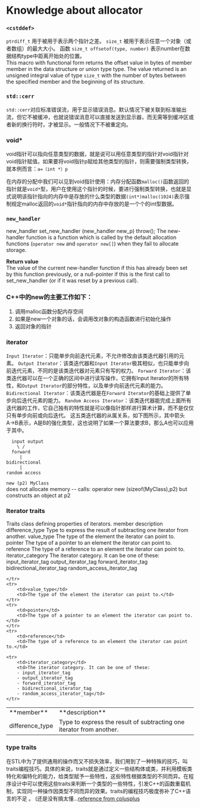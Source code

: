 # Knowledge about allocator

### `<cstddef>`
`ptrdiff_t` 用于被用于表示两个指针之差。
`size_t` 被用于表示任意一个对象（或者数组）的最大大小。
函数 `size_t offsetof(type, number)` 表示number在数据结构type中距离开始处的位置。  
This macro with functional form returns the offset value in bytes of member member in the data structure or union type type. The value returned is an unsigned integral value of type `size_t` with the number of bytes between the specified member and the beginning of its structure.


### `std::cerr`
`std::cerr`对应标准错误流，用于显示错误消息。默认情况下被关联到标准输出流，但它不被缓冲，也就说错误消息可以直接发送到显示器，而无需等到缓冲区或者新的换行符时，才被显示。一般情况下不被重定向。


### void*

void指针可以指向任意类型的数据，就是说可以用任意类型的指针对void指针对void指针赋值。如果要将void指针p赋给其他类型的指针，则需要强制类型转换，就本例而言：`a=（int *）p`

在内存的分配中我们可以见到void指针使用：内存分配函数`malloc()`函数返回的指针就是`void*`型，用户在使用这个指针的时候，要进行强制类型转换，也就是显式说明该指针指向的内存中是存放的什么类型的数据`(int*)malloc(1024)`表示强制规定malloc返回的`void*`指针指向的内存中存放的是一个个的int型数据。


### `new_handler`
new_handler set_new_handler (new_handler new_p) throw();
The new-handler function is a function which is called by the default allocation functions (`operator new` and `operator new[]`) when they fail to allocate storage.

**Return value**  
The value of the current new-handler function if this has already been set by this function previously, or a null-pointer if this is the first call to set_new_handler (or if it was reset by a previous call).


### C++中的new的主要工作如下：
1. 调用malloc函数分配内存空间
2. 如果是new一个对象的话，会调用改对象的构造函数进行初始化操作
3. 返回对象的指针


### iterator
`Input Iterator`：只能单步向前迭代元素，不允许修改由该类迭代器引用的元素。
`Output Iterator`：该类迭代器和`Input Iterator`极其相似，也只能单步向前迭代元素，不同的是该类迭代器对元素只有写的权力。
`Forward Iterator`：该类迭代器可以在一个正确的区间中进行读写操作，它拥有Input Iterator的所有特性，和`Output Iterator`的部分特性，以及单步向前迭代元素的能力。
`Bidirectional Iterator`：该类迭代器是在`Forward Iterator`的基础上提供了单步向后迭代元素的能力。
`Random Access Iterator`：该类迭代器能完成上面所有迭代器的工作，它自己独有的特性就是可以像指针那样进行算术计算，而不是仅仅只有单步向前或向后迭代。
这五类迭代器的从属关系，如下图所示，其中箭头A→B表示，A是B的强化类型，这也说明了如果一个算法要求B，那么A也可以应用于其中。
```
  input output  
    \ /  
  forward  
     |  
bidirectional  
     |  
random access  
```


`new (p2) MyClass`  
does not allocate memory -- calls: operator new (sizeof(MyClass),p2)
but constructs an object at p2


### Iterator traits
Traits class defining properties of iterators.
member	description
difference_type	Type to express the result of subtracting one iterator from another.
value_type	The type of the element the iterator can point to.
pointer	The type of a pointer to an element the iterator can point to.
reference	The type of a reference to an element the iterator can point to.
iterator_category	The iterator category. It can be one of these:
input_iterator_tag
output_iterator_tag
forward_iterator_tag
bidirectional_iterator_tag
random_access_iterator_tag

<table class="table table-bordered table-condensed">
    <tr>
        <td>**member**</td>
        <td>**description**</td>
    </tr>
    <tr>
        <td>difference_type</td>
        <td>Type to express the result of subtracting one iterator from another.</td>

    </tr>
    <tr>
        <td>value_type</td>
        <td>The type of the element the iterator can point to.</td>
    </tr>
    <tr>
        <td>pointer</td>
        <td>The type of a pointer to an element the iterator can point to.</td>
    </tr>
    <tr>
        <td>reference</td>
        <td>The type of a reference to an element the iterator can point to.</td>

    <tr>
        <td>iterator_category</td>
        <td>The iterator category. It can be one of these:  
        - input_iterator_tag  
        - output_iterator_tag  
        - forward_iterator_tag  
        - bidirectional_iterator_tag  
        - random_access_iterator_tag</td>  
    </tr>


</table>



### type traits
在STL中为了提供通用的操作而又不损失效率，我们用到了一种特殊的技巧，叫traits编程技巧。具体的来说，traits就是通过定义一些结构体或类，并利用模板类特化和偏特化的能力，给类型赋予一些特性，这些特性根据类型的不同而异。在程序设计中可以使用这些traits来判断一个类型的一些特性，引发C++的函数重载机制，实现同一种操作因类型不同而异的效果。traits的编程技巧极度弥补了C++语言的不足 。
(还是没有搞太懂...[reference from cplusplus](http://www.cplusplus.com/reference/type_traits/)
